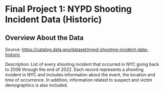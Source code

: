 # Final Project 1: NYPD Shooting Incident Data (Historic)
## Overview About the Data
Source: https://catalog.data.gov/dataset/nypd-shooting-incident-data-historic

Description: List of every shooting incident that occurred in NYC going back to 2006 through the end of 2022. Each record represents a shooting incident in NYC and includes information about the event, the location and time of occurrence. In addition, information related to suspect and victim demographics is also included.
